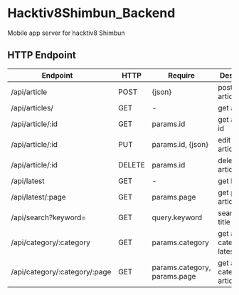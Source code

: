 # Hacktiv8Shimbun_Backend
Mobile app server for hacktiv8 Shimbun

## HTTP Endpoint
| Endpoint         | HTTP    | Require   | Description          |
|------------------|---------|-----------|----------------------|
| /api/article     | POST    | {json}    | post a new article   |
| /api/articles/    | GET     | - | get all article  |
| /api/article/:id | GET     | params.id | get article by id  |
| /api/article/:id | PUT     | params.id, {json}    | edit an article   |
| /api/article/:id | DELETE  | params.id | delete an article |
| /api/latest      | GET     | -         | get latest 10         |
| /api/latest/:page | GET    | params.page |  get page, 10 articles/page |
| /api/search?keyword= | GET | query.keyword | search by title |
| /api/category/:category | GET | params.category | get article by category latest 10 |
| /api/category/:category/:page | GET | params.category, params.page | get article by category, 10 articles/page |
